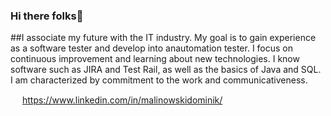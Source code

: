 ### Hi there folks👋

##I associate my future with the IT industry. My goal is to gain experience as a software tester and develop into anautomation tester. I focus on continuous improvement and learning about new technologies. I know software such as JIRA and Test Rail, as well as the basics of Java and SQL. I am characterized by commitment to the work and communicativeness.

<img src="https://tiny.pl/76fbg" width="15" height="15"/> https://www.linkedin.com/in/malinowskidominik/
